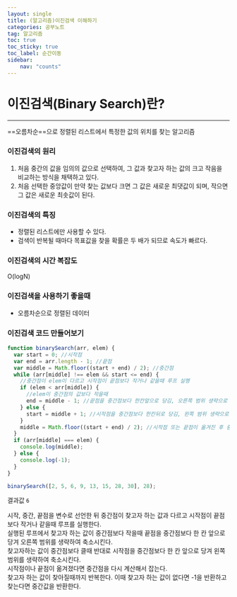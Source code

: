 ```yaml
---
layout: single
title: (알고리즘)이진검색 이해하기
categories: 공부노트
tag: 알고리즘
toc: true
toc_sticky: true
toc_label: 순간이동
sidebar:
    nav: "counts"
---
```


# 이진검색(Binary Search)란?

- - -

==오름차순==으로 정렬된 리스트에서 특정한 값의 위치를 찾는 알고리즘

### 이진검색의 원리
1. 처음 중간의 값을 임의의 값으로 선택하여, 그 값과 찾고자 하는 값의 크고 작음을 비교하는 방식을 채택하고 있다.
2. 처음 선택한 중앙값이 만약 찾는 값보다 크면 그 값은 새로운 최댓값이 되며, 작으면 그 값은 새로운 최솟값이 된다.

### 이진검색의 특징
- 정렬된 리스트에만 사용할 수 있다.
- 검색이 반복될 때마다 목표값을 찾을 확률은 두 배가 되므로 속도가 빠르다.

### 이진검색의 시간 복잡도
O(logN)

### 이진검색을 사용하기 좋을때
- 오름차순으로 정렬된 데이터

### 이진검색 코드 만들어보기
```javascript
function binarySearch(arr, elem) {
  var start = 0; //시작점
  var end = arr.length - 1; //끝점
  var middle = Math.floor((start + end) / 2); //중간점
  while (arr[middle] !== elem && start <= end) {
    //중간점이 elem이 다르고 시작점이 끝점보다 작거나 같을때 루프 실행
    if (elem < arr[middle]) {
      //elem이 중간점의 값보다 작을때
      end = middle - 1; //끝점을 중간점보다 한칸앞으로 당김, 오른쪽 범위 생략으로 축소
    } else {
      start = middle + 1; //시작점을 중간점보다 한칸뒤로 당김, 왼쪽 범위 생략으로 축소
    }
    middle = Math.floor((start + end) / 2); //시작점 또는 끝점이 옮겨진 후 중간점 다시 잡기
  }
  if (arr[middle] === elem) {
    console.log(middle);
  } else {
    console.log(-1);
  }
}

binarySearch([2, 5, 6, 9, 13, 15, 28, 30], 28);
```

결과값
`6`

시작, 중간, 끝점을 변수로 선언한 뒤 중간점이 찾고자 하는 값과 다르고 시작점이 끝점보다 작거나 같을때 루프를 실행한다.  
실행된 루프에서 찾고자 하는 값이 중간점보다 작을때 끝점을 중간점보다 한 칸 앞으로 당겨 오른쪽 범위를 생략하여 축소시킨다.  
찾고자하는 값이 중간점보다 클때 반대로 시작점을 중간점보다 한 칸 앞으로 당겨 왼쪽 범위를 생략하여 축소시킨다.  
시작점이나 끝점이 옮겨졌다면 중간점을 다시 계산해서 잡는다.  
찾고자 하는 값이 찾아질때까지 반복한다. 이때 찾고자 하는 값이 없다면 -1을 반환하고 찾는다면 중간값을 반환한다.  
